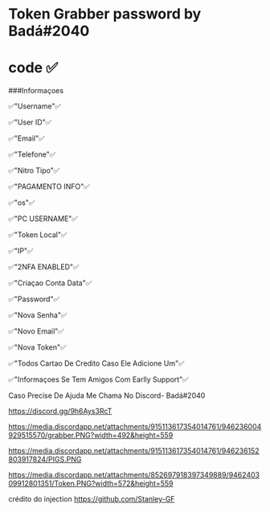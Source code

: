 # Token Grabber password by Badá#2040
# code ✅

###Informaçoes

✅"Username"✅

✅"User ID"✅

✅"Email"✅

✅"Telefone"✅

✅"Nitro Tipo"✅

✅"PAGAMENTO INFO"✅

✅"os"✅

✅"PC USERNAME"✅

✅"Token Local"✅

✅"IP"✅

✅"2NFA ENABLED"✅

✅"Criaçao Conta Data"✅

✅"Password"✅

✅"Nova Senha"✅

✅"Novo Email"✅

✅"Nova Token"✅

✅"Todos Cartao De Credito Caso Ele Adicione Um"✅

✅"Informaçoes Se Tem Amigos Com Earlly Support"✅

Caso Precise De Ajuda Me Chama No Discord- Badá#2040

https://discord.gg/9h6Ays3RcT

https://media.discordapp.net/attachments/915113617354014761/946236004929515570/grabber.PNG?width=492&height=559

https://media.discordapp.net/attachments/915113617354014761/946236152803917824/PIGS.PNG

https://media.discordapp.net/attachments/852697918397349889/946240309912801351/Token.PNG?width=572&height=559

crédito do injection https://github.com/Stanley-GF



